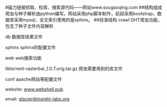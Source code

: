 #磁力链接抓取、检索、搜索源代码——网站www.sougaoqing.com
##结构组成
爬虫与种子解析由python编写。网站采用php脚本制作，前段采用bootstrap，数据库采用mysql，全文索引使用的是sphinx。
##目录结构
crawl		DHT爬虫功能，包含了种子文件内容解析

db			数据库结果文件

sphinx	sphinx的配置文件

web		web搜索功能

libtorrent-rasterbar_1.0.7.orig.tar.gz 爬虫需要用到的库文件

conf		apache网站等配置文件


website: www.webshell.pub

email:   glacier@insight-labs.org

